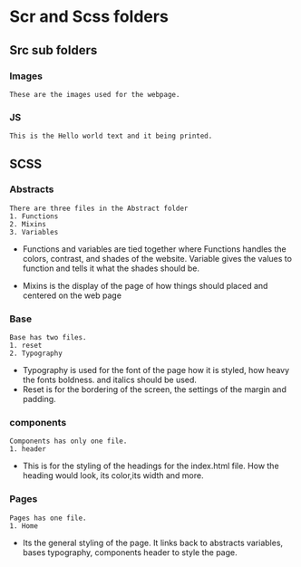 # Scr and Scss folders 

## Src sub folders 

### Images 
    These are the images used for the webpage. 
### JS 
    This is the Hello world text and it being printed. 

## SCSS 

### Abstracts 
    There are three files in the Abstract folder 
    1. Functions 
    2. Mixins 
    3. Variables 
   
  - Functions and variables are tied together where Functions handles the colors, contrast, and shades of the website. Variable gives the values to function and tells it what the shades should be. 

   - Mixins is the display of the page of how things should placed and centered on the web page

### Base 
    Base has two files. 
    1. reset 
    2. Typography 
   
-  Typography is used for the font of the page how it is styled, how heavy the fonts boldness. and italics should be used. 
-  Reset is for the bordering of the screen, the settings of the margin and padding. 
  
  ### components 
    Components has only one file. 
    1. header 
- This is for the styling of the headings for the index.html file. How the heading would look, its color,its width and more. 

 ### Pages 
    Pages has one file. 
    1. Home
   - Its the general styling of the page. It links back to abstracts variables,
bases typography, components header to style the page. 
   

